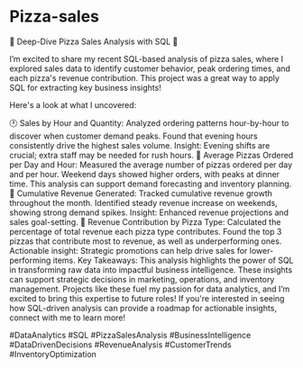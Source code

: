 # Pizza-sales
🍕 Deep-Dive Pizza Sales Analysis with SQL 🍕

I’m excited to share my recent SQL-based analysis of pizza sales, where I explored sales data to identify customer behavior, peak ordering times, and each pizza's revenue contribution. This project was a great way to apply SQL for extracting key business insights!

Here's a look at what I uncovered:

🕐 Sales by Hour and Quantity:
Analyzed ordering patterns hour-by-hour to discover when customer demand peaks.
Found that evening hours consistently drive the highest sales volume.
Insight: Evening shifts are crucial; extra staff may be needed for rush hours.
📅 Average Pizzas Ordered per Day and Hour:
Measured the average number of pizzas ordered per day and per hour.
Weekend days showed higher orders, with peaks at dinner time.
This analysis can support demand forecasting and inventory planning.
💸 Cumulative Revenue Generated:
Tracked cumulative revenue growth throughout the month.
Identified steady revenue increase on weekends, showing strong demand spikes.
Insight: Enhanced revenue projections and sales goal-setting.
🍕 Revenue Contribution by Pizza Type:
Calculated the percentage of total revenue each pizza type contributes.
Found the top 3 pizzas that contribute most to revenue, as well as underperforming ones.
Actionable insight: Strategic promotions can help drive sales for lower-performing items.
Key Takeaways:
This analysis highlights the power of SQL in transforming raw data into impactful business intelligence.
These insights can support strategic decisions in marketing, operations, and inventory management.
Projects like these fuel my passion for data analytics, and I’m excited to bring this expertise to future roles!
If you're interested in seeing how SQL-driven analysis can provide a roadmap for actionable insights, connect with me to learn more!

#DataAnalytics #SQL #PizzaSalesAnalysis #BusinessIntelligence #DataDrivenDecisions #RevenueAnalysis #CustomerTrends #InventoryOptimization
